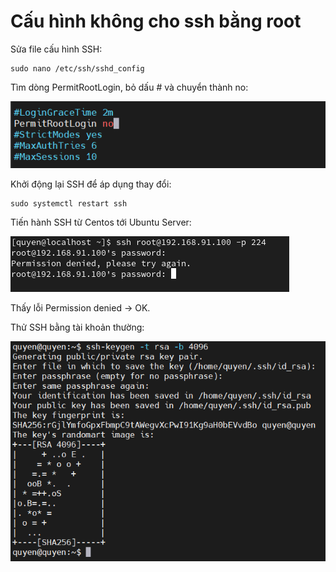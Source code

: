 # Cấu hình không cho ssh bằng root

Sửa file cấu hình SSH:

    sudo nano /etc/ssh/sshd_config

Tìm dòng PermitRootLogin, bỏ dấu # và chuyển thành no:

![anh20](/QuyenNV/SSH/images/anh19.png)

Khởi động lại SSH để áp dụng thay đổi:

    sudo systemctl restart ssh

Tiến hành SSH từ Centos tới Ubuntu Server:

![anh21](/QuyenNV/SSH/images/anh20.png)

Thấy lỗi Permission denied -> OK.

Thử SSH bằng tài khoản thường: 

![anh22](/QuyenNV/SSH/images/anh22.png)